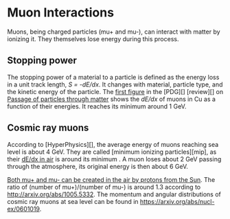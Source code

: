 # Muon Interactions

Muons, being charged particles (mu+ and mu-), can interact with matter by ionizing it. They themselves lose energy during this process.

## Stopping power

The stopping power of a material to a particle is defined as the energy loss in a unit track length, _S = -dE/dx_. It changes with material, particle type, and the kinetic energy of the particle. The [first figure](https://pdg.lbl.gov/2022/web/viewer.html?file=../figures/passage/figures/rpp_icru49_cu_col.pdf) in the [PDG][] [review][] on [Passage of particles through matter](https://pdg.lbl.gov/2022/reviews/rpp2022-rev-passage-particles-matter.pdf) shows the *dE/dx* of muons in Cu as a function of their energies. It reaches its minimum around 1 GeV.

## Cosmic ray muons
According to [HyperPhysics][], the average energy of muons reaching sea level is about 4 GeV. They are called [minimum ionizing particles][mip], as their [dE/dx in air](https://pdg.lbl.gov/2022/web/viewer.html?file=../figures/passage/figures/dedx_table_98.pdf) is around its minimum . A muon loses about 2 GeV passing through the atmosphere, its original energy is then about 6 GeV.

[Both mu+ and mu- can be created in the air by protons from the Sun](https://physics.okstate.edu/people/faculty-directory/93-pages/540-benton-rpl-studies-in-cosmic-ray-muons). The ratio of (number of mu+)/(number of mu-) is around 1.3 according to <http://arxiv.org/abs/1005.5332>. The momentum and angular distributions of cosmic ray muons at sea level can be found in <https://arxiv.org/abs/nucl-ex/0601019>.

